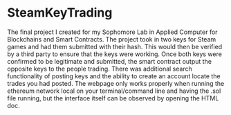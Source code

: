 # SteamKeyTrading
The final project I created for my Sophomore Lab in Applied Computer for Blockchains and Smart Contracts.
The project took in two keys for Steam games and had them submitted with their hash. This would then be verified by a third 
party to ensure that the keys were working. Once both keys were confirmed to be legitimate and submitted, the smart contract 
output the opposite keys to the people trading. There was additional search functionality of posting keys and the ability to 
create an account locate the trades you had posted. The webpage only works properly when running the ethereum network local on 
your terminal/command line and having the .sol file running, but the interface itself can be observed by opening the HTML doc.
